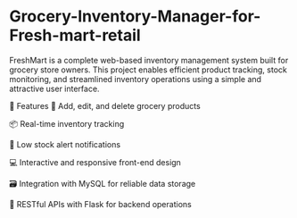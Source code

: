 # Grocery-Inventory-Manager-for-Fresh-mart-retail
FreshMart is a complete web-based inventory management system built for grocery store owners. This project enables efficient product tracking, stock monitoring, and streamlined inventory operations using a simple and attractive user interface.

🚀 Features
🧾 Add, edit, and delete grocery products

📦 Real-time inventory tracking

🚨 Low stock alert notifications

💻 Interactive and responsive front-end design

🗃️ Integration with MySQL for reliable data storage

🔧 RESTful APIs with Flask for backend operations
